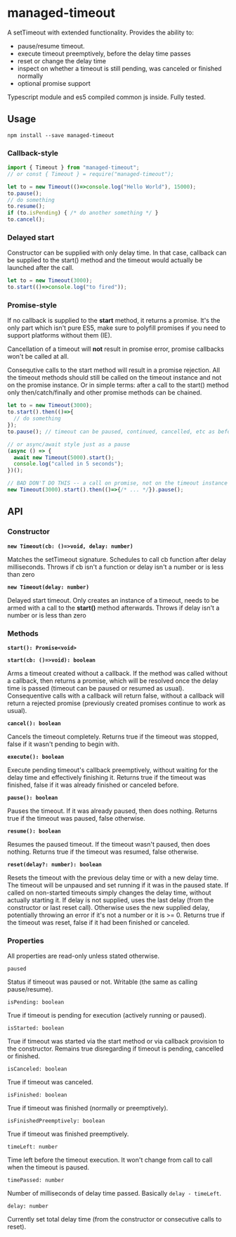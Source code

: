 # managed-timeout

A setTimeout with extended functionality. Provides the ability to:
- pause/resume timeout.
- execute timeout preemptively, before the delay time passes
- reset or change the delay time
- inspect on whether a timeout is still pending, was canceled or finished normally
- optional promise support

Typescript module and es5 compiled common js inside. Fully tested.

## Usage

`npm install --save managed-timeout`

### Callback-style

```js
import { Timeout } from "managed-timeout";
// or const { Timeout } = require("managed-timeout");

let to = new Timeout(()=>console.log("Hello World"), 15000);
to.pause();
// do something
to.resume();
if (to.isPending) { /* do another something */ }
to.cancel();
```

### Delayed start

Constructor can be supplied with only delay time. In that case, callback
can be supplied to the start() method and the timeout would actually be launched
after the call.

```js
let to = new Timeout(3000);
to.start(()=>console.log("to fired"));
```

### Promise-style

If no callback is supplied to the **start** method, it returns a promise.
It's the only part which isn't pure ES5, make sure to polyfill promises
if you need to support platforms without them (IE).

Cancellation of a timeout will __not__ result in promise error, promise
callbacks won't be called at all.

Consequtive calls to the start method will result in a promise rejection.
All the timeout methods should still be called on the timeout instance and not
on the promise instance. Or in simple terms: after a call to the start() method
only then/catch/finally and other promise methods can be chained.

```js
let to = new Timeout(3000);
to.start().then(()=>{
  // do something
});
to.pause(); // timeout can be paused, continued, cancelled, etc as before

// or async/await style just as a pause
(async () => {
  await new Timeout(5000).start();
  console.log("called in 5 seconds");
})();

// BAD DON'T DO THIS -- a call on promise, not on the timeout instance
new Timeout(3000).start().then(()=>{/* ... */}).pause();
```

## API

### Constructor
**`new Timeout(cb: ()=>void, delay: number)`**

Matches the setTimeout signature. Schedules to call cb function after delay milliseconds.
Throws if cb isn't a function or delay isn't a number or is less than zero

**`new Timeout(delay: number)`**

Delayed start timeout. Only creates an instance of a timeout, needs to be armed with a call
to the **start()** method afterwards.
Throws if delay isn't a number or is less than zero

### Methods

**`start(): Promise<void>`**

**`start(cb: ()=>void): boolean`**

Arms a timeout created without a callback. If the method was called without
a callback, then returns a promise, which will be resolved once the delay time
is passed (timeout can be paused or resumed as usual).
Consequentive calls with a callback will return false, without a callback will
return a rejected promise (previously created promises continue to work as usual).

**`cancel(): boolean`**

Cancels the timeout completely.
Returns true if the timeout was stopped, false if it wasn't pending to begin with.

**`execute(): boolean`**

Execute pending timeout's callback preemptively, without waiting for the delay
time and effectively finishing it.
Returns true if the timeout was finished, false if it was already finished
or canceled before.

**`pause(): boolean`**

Pauses the timeout. If it was already paused, then does nothing.
Returns true if the timeout was paused, false otherwise.

**`resume(): boolean`**

Resumes the paused timeout. If the timeout wasn't paused, then does nothing.
Returns true if the timeout was resumed, false otherwise.

**`reset(delay?: number): boolean`**

Resets the timeout with the previous delay time or with a new delay time.
The timeout will be unpaused and set running if it was in the paused state.
If called on non-started timeouts simply changes the delay time, without actually
starting it. If delay is not supplied, uses the last delay (from the constructor
or last reset call). Otherwise uses the new supplied delay, potentially throwing
an error if it's not a number or it is >= 0.
Returns true if the timeout was reset, false if it had been finished or canceled.

### Properties

All properties are read-only unless stated otherwise.

`paused`

Status if timeout was paused or not. Writable (the same as calling pause/resume).

`isPending: boolean`

True if timeout is pending for execution (actively running or paused).

`isStarted: boolean`

True if timeout was started via the start method or via callback provision to the
constructor. Remains true disregarding if timeout is pending, cancelled or finished.

`isCanceled: boolean`

True if timeout was canceled.

`isFinished: boolean`

True if timeout was finished (normally or preemptively).

`isFinishedPreemptively: boolean`

True if timeout was finished preemptively.

`timeLeft: number`

Time left before the timeout execution. It won't change from call to call when the timeout is paused.

`timePassed: number`

 Number of milliseconds of delay time passed. Basically `delay - timeLeft`.

`delay: number`

Currently set total delay time (from the constructor or consecutive calls to reset).